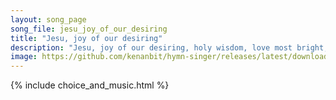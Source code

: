 ```yaml
---
layout: song_page
song_file: jesu_joy_of_our_desiring
title: "Jesu, joy of our desiring"
description: "Jesu, joy of our desiring, holy wisdom, love most bright, drawn by thee, our souls aspiring soar to uncreated light. Word of God, our flesh that fashi... christian 4part 2verse musicbyother textbyother"
image: https://github.com/kenanbit/hymn-singer/releases/latest/download/jesu_joy_of_our_desiring-trad.png
---
```


{% include choice_and_music.html %}